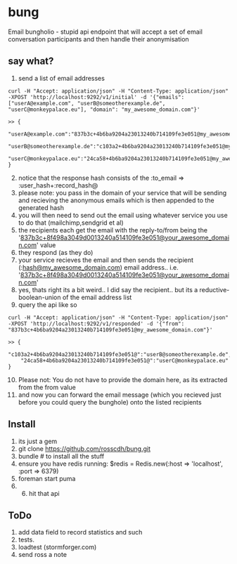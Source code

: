 bung
====

Email bungholio - stupid api endpoint that will accept a set of email conversation participants and then handle their anonymisation

say what?
---------

1. send a list of email addresses

```
curl -H "Accept: application/json" -H "Content-Type: application/json" -XPOST 'http://localhost:9292/v1/initial' -d '{"emails": ["userA@example.com", "userB@someotherexample.de", "userC@monkeypalace.eu"], "domain": "my_awesome_domain.com"}'

>> {
    "userA@example.com":"837b3c+4b6ba9204a23013240b714109fe3e051@my_awesome_domain.com",
    "userB@someotherexample.de":"c103a2+4b6ba9204a23013240b714109fe3e051@my_awesome_domain.com",
    "userC@monkeypalace.eu":"24ca58+4b6ba9204a23013240b714109fe3e051@my_awesome_domain.com"
}
```

2. notice that the response hash consists of the :to_email => :user_hash+:record_hash@
3. please note: you pass in the domain of your service that will be sending and recieving the anonymous emails which is then appended to the generated hash
4. you will then need to send out the email using whatever service you use to do that (mailchimp,sendgrid et al)
5. the recipients each get the email with the reply-to/from being the '837b3c+8f498a3049d0013240a514109fe3e051@your_awesome_domain.com' value
6. they respond (as they do)
7. your service recieves the email and then sends the recipient (:hash@my_awesome_domain.com) email address.. i.e. '837b3c+8f498a3049d0013240a514109fe3e051@your_awesome_domain.com'
8. yes, thats right its a bit weird.. I did say the recipient.. but its a reductive-boolean-union of the email address list
9. query the api like so

```
curl -H "Accept: application/json" -H "Content-Type: application/json" -XPOST 'http://localhost:9292/v1/responded' -d '{"from": "837b3c+4b6ba9204a23013240b714109fe3e051@my_awesome_domain.com"}'

>> {
    "c103a2+4b6ba9204a23013240b714109fe3e051@":"userB@someotherexample.de",
    "24ca58+4b6ba9204a23013240b714109fe3e051@":"userC@monkeypalace.eu"
}
``` 


10. Please not: You do not have to provide the domain here, as its extracted from the from value
11. and now you can forward the email message (which you recieved just before you could query the bunghole) onto the listed recipients



Install
-------

1. its just a gem
2. git clone https://github.com/rosscdh/bung.git
3. bundle # to install all the stuff
4. ensure you have redis running: $redis = Redis.new(:host => 'localhost', :port => 6379)
5. foreman start puma
6. 6. hit that api

ToDo
----

1. add data field to record statistics and such
2. tests.
3. loadtest (stormforger.com)
4. send ross a note
